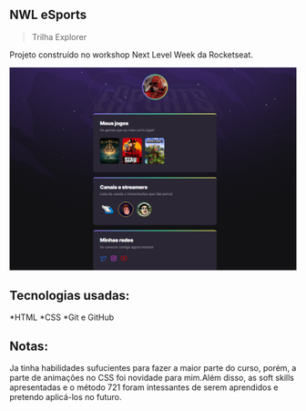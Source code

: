 ## NWL eSports

>Trilha Explorer

Projeto construído no workshop Next Level Week da Rocketseat.

![Imagem do projeto](/.github/preview.png)

## Tecnologias usadas:

  *HTML
  *CSS
  *Git e GitHub

## Notas:

Ja tinha habilidades sufucientes para fazer a maior parte do curso, porém, a parte de animações no CSS foi novidade para mim.Além disso, as soft skills apresentadas e o método 721 foram intessantes de serem aprendidos e pretendo aplicá-los no futuro.
